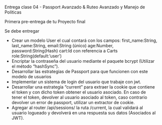 Entrega clase 04 - Passport Avanzado & Ruteo Avanzado y Manejo de Políticas

Primera pre-entrega de tu Proyecto final

Se debe entregar

- Crear un modelo User el cual contará con los campos:
  first_name:String,
  last_name:String,
  email:String (único)
  age:Number,
  password:String(Hash)
  cart:Id con referencia a Carts
  role:String(default:’user’)
- Encriptar la contraseña del usuario mediante el paquete bcrypt (Utilizar el método “hashSync”).
- Desarrollar las estrategias de Passport para que funcionen con este modelo de usuarios
- Implementar un sistema de login del usuario que trabaje con jwt.
- Desarrollar una estrategia “current” para extraer la cookie que contiene el token y con dicho token obtener el usuario asociado. En caso de tener el token, devolver al usuario asociado al token, caso contrario devolver un error de passport, utilizar un extractor de cookie.
- Agregar al router /api/sessions/ la ruta /current, la cual validará al usuario logueado y devolverá en una respuesta sus datos (Asociados al JWT).
